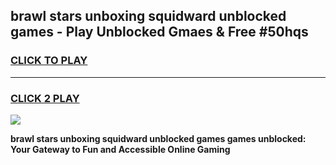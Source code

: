 
## brawl stars unboxing squidward unblocked games - Play Unblocked Gmaes & Free #50hqs
<h3>
<a href="https://news.freeplayer.one?title=brawl_stars_unboxing_squidward_unblocked_games&ref=03M">CLICK TO PLAY</a></h3>
<hr>

<h3>
<a href="https://news.freeplayer.one?title=brawl_stars_unboxing_squidward_unblocked_games&ref=03M">CLICK 2 PLAY</a>
  
</h3>

<a href="https://news.freeplayer.one?title=brawl_stars_unboxing_squidward_unblocked_games&ref=03M"><img src="https://clearcache.store/games.png"></a>


**brawl stars unboxing squidward unblocked games games unblocked: Your Gateway to Fun and Accessible Online Gaming**
